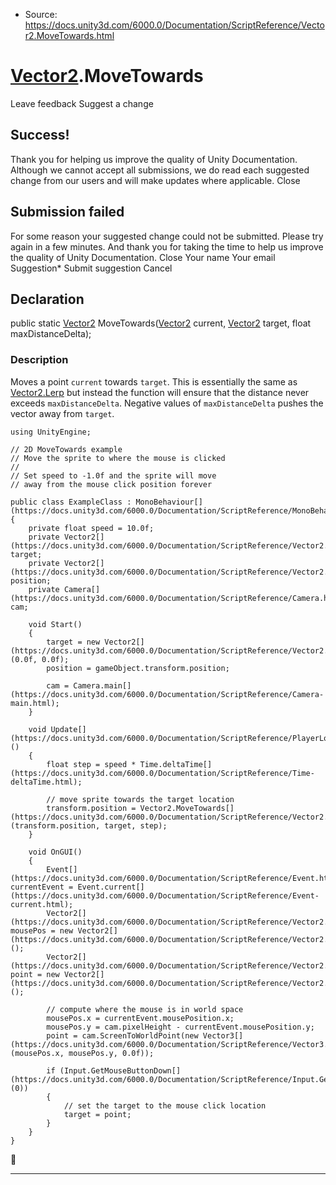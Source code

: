 * Source: https://docs.unity3d.com/6000.0/Documentation/ScriptReference/Vector2.MoveTowards.html

#  [Vector2](https://docs.unity3d.com/6000.0/Documentation/ScriptReference/Vector2.html).MoveTowards
Leave feedback
Suggest a change
## Success!
Thank you for helping us improve the quality of Unity Documentation. Although we cannot accept all submissions, we do read each suggested change from our users and will make updates where applicable.
Close
## Submission failed
For some reason your suggested change could not be submitted. Please <a>try again</a> in a few minutes. And thank you for taking the time to help us improve the quality of Unity Documentation.
Close
Your name Your email Suggestion* Submit suggestion
Cancel
## Declaration
public static [Vector2](https://docs.unity3d.com/6000.0/Documentation/ScriptReference/Vector2.html) MoveTowards([Vector2](https://docs.unity3d.com/6000.0/Documentation/ScriptReference/Vector2.html) current, [Vector2](https://docs.unity3d.com/6000.0/Documentation/ScriptReference/Vector2.html) target, float maxDistanceDelta); 
### Description
Moves a point `current` towards `target`.
This is essentially the same as [Vector2.Lerp](https://docs.unity3d.com/6000.0/Documentation/ScriptReference/Vector2.Lerp.html) but instead the function will ensure that the distance never exceeds `maxDistanceDelta`. Negative values of `maxDistanceDelta` pushes the vector away from `target`.
```
using UnityEngine;  
  
// 2D MoveTowards example
// Move the sprite to where the mouse is clicked
//
// Set speed to -1.0f and the sprite will move
// away from the mouse click position forever  
  
public class ExampleClass : MonoBehaviour[](https://docs.unity3d.com/6000.0/Documentation/ScriptReference/MonoBehaviour.html)
{
    private float speed = 10.0f;
    private Vector2[](https://docs.unity3d.com/6000.0/Documentation/ScriptReference/Vector2.html) target;
    private Vector2[](https://docs.unity3d.com/6000.0/Documentation/ScriptReference/Vector2.html) position;
    private Camera[](https://docs.unity3d.com/6000.0/Documentation/ScriptReference/Camera.html) cam;  
  
    void Start()
    {
        target = new Vector2[](https://docs.unity3d.com/6000.0/Documentation/ScriptReference/Vector2.html)(0.0f, 0.0f);
        position = gameObject.transform.position;  
  
        cam = Camera.main[](https://docs.unity3d.com/6000.0/Documentation/ScriptReference/Camera-main.html);
    }  
  
    void Update[](https://docs.unity3d.com/6000.0/Documentation/ScriptReference/PlayerLoop.Update.html)()
    {
        float step = speed * Time.deltaTime[](https://docs.unity3d.com/6000.0/Documentation/ScriptReference/Time-deltaTime.html);  
  
        // move sprite towards the target location
        transform.position = Vector2.MoveTowards[](https://docs.unity3d.com/6000.0/Documentation/ScriptReference/Vector2.MoveTowards.html)(transform.position, target, step);
    }  
  
    void OnGUI()
    {
        Event[](https://docs.unity3d.com/6000.0/Documentation/ScriptReference/Event.html) currentEvent = Event.current[](https://docs.unity3d.com/6000.0/Documentation/ScriptReference/Event-current.html);
        Vector2[](https://docs.unity3d.com/6000.0/Documentation/ScriptReference/Vector2.html) mousePos = new Vector2[](https://docs.unity3d.com/6000.0/Documentation/ScriptReference/Vector2.html)();
        Vector2[](https://docs.unity3d.com/6000.0/Documentation/ScriptReference/Vector2.html) point = new Vector2[](https://docs.unity3d.com/6000.0/Documentation/ScriptReference/Vector2.html)();  
  
        // compute where the mouse is in world space
        mousePos.x = currentEvent.mousePosition.x;
        mousePos.y = cam.pixelHeight - currentEvent.mousePosition.y;
        point = cam.ScreenToWorldPoint(new Vector3[](https://docs.unity3d.com/6000.0/Documentation/ScriptReference/Vector3.html)(mousePos.x, mousePos.y, 0.0f));  
  
        if (Input.GetMouseButtonDown[](https://docs.unity3d.com/6000.0/Documentation/ScriptReference/Input.GetMouseButtonDown.html)(0))
        {
            // set the target to the mouse click location
            target = point;
        }
    }
}

```

* * *
